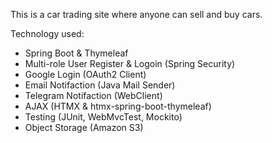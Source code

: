 This is a car trading site where anyone can sell and buy cars.

Technology used:

- Spring Boot & Thymeleaf
- Multi-role User Register & Logoin (Spring Security)
- Google Login (OAuth2 Client)
- Email Notifaction (Java Mail Sender)
- Telegram Notifaction (WebClient)
- AJAX (HTMX & htmx-spring-boot-thymeleaf)
- Testing (JUnit, WebMvcTest, Mockito)
- Object Storage (Amazon S3)
